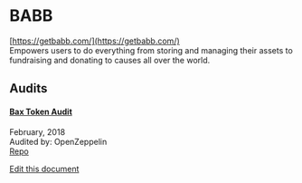 
# BABB
  
[https://getbabb.com/](https://getbabb.com/)<br>
Empowers users to do everything from storing and managing their assets to fundraising and donating to causes all over the world.


## Audits



#### [Bax Token Audit](https://blog.openzeppelin.com/bax-token-audit-85fe7b186c89/)

February, 2018<br>
Audited by: OpenZeppelin<br>
[Repo](https://github.com/babbplatform/baxtoken/tree/3ba88dd8fb3a97e6668cf2029b38610283e28c17)
      

  





[Edit this document](https://github.com/ConsenSys/blockchainSecurityDB/blob/master/projects/babb.json)